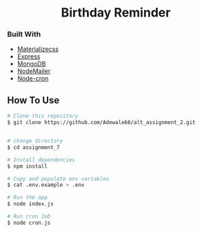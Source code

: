 <center> <h1>Birthday Reminder</h1> </center>

### Built With

-   [Materializecss](https://materializecss.com/)
-   [Express](https://expressjs.com/)
-   [MongoDB](https://www.mongodb.com/)
-   [NodeMailer](https://nodemailer.com/)
-   [Node-cron](https://www.npmjs.com/package/node-cron)

## How To Use

```bash
# Clone this repository
$ git clone https://github.com/Adewale66/alt_assignment_2.git


# change directory
$ cd assignment_7

# Install dependencies
$ npm install

# Copy and populate env variables
$ cat .env.example > .env

# Run the app
$ node index.js

# Run cron Job
$ node cron.js

```
